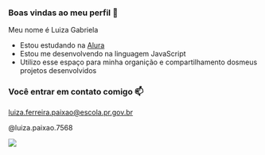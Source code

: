 ### Boas vindas ao meu perfil 🖤

Meu nome é Luiza Gabriela

- Estou estudando na [Alura](https://www.alura.com.br)
- Estou me desenvolvendo na linguagem JavaScript
- Utilizo esse espaço para minha organição e compartilhamento dosmeus projetos desenvolvidos

### Você entrar em contato comigo 📫

luiza.ferreira.paixao@escola.pr.gov.br

@luiza.paixao.7568

![](https://media1.tenor.com/m/lsjje1oLSl0AAAAC/i-love-you-too.gif)

